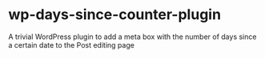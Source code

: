 # wp-days-since-counter-plugin
A trivial WordPress plugin to add a meta box with the number of days since a certain date to the Post editing page
